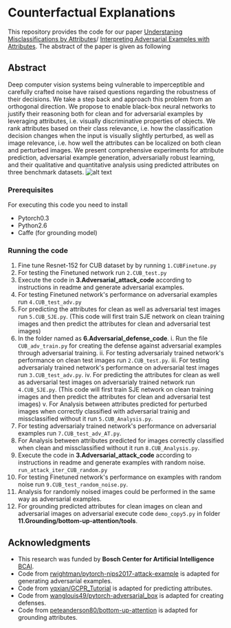 # Counterfactual Explanations
This repository provides the code for our paper [Understaning Misclassifications by Attributes](https://arxiv.org/pdf/1910.07416.pdf)/ [Interpreting Adversarial Examples with Attributes](https://arxiv.org/pdf/1904.08279.pdf). The abstract of the paper is given as following 
## Abstract
Deep computer vision systems being vulnerable to imperceptible and carefully crafted noise have raised questions regarding the robustness of their decisions. We take a step back and approach this problem from an orthogonal direction. We propose to enable black-box neural networks to justify their reasoning both for clean and for adversarial examples by leveraging attributes, i.e. visually discriminative properties of objects. We rank attributes based on their class relevance, i.e. how the classification decision changes
when the input is visually slightly perturbed, as well as image relevance, i.e. how well the attributes can be localized on both clean and perturbed images. We present comprehensive experiments for attribute prediction, adversarial example generation, adversarially robust learning, and their qualitative and quantitative analysis using predicted attributes on three benchmark datasets.
![alt text](https://github.com/sadafgulshad1/Interpreting_-Adversarial_Examples_with_Attributes/blob/master/ICMR_Model.png)
### Prerequisites
For executing this code you need to install 
* Pytorch0.3
* Python2.6
* Caffe (for grounding model)
### Running the code 
1. Fine tune Resnet-152 for CUB dataset by by running 
```1.CUBFinetune.py```
2. For testing the Finetuned network run ```2.CUB_test.py```
3. Execute the code in **3.Adversarial_attack_code** according to instructions in readme and generate adversarial examples.
4. For testing Finetuned network's performance on adversarial examples run ```4.CUB_test_adv.py```
5. For predicting the attributes for clean as well as adversarial test images run ```5.CUB_SJE.py```. (This code will first train SJE network on clean training images and then predict the attributes for clean and adversarial test images)
6. In the folder named as **6.Adversarial_defense_code**.
  i. Run the file ```CUB_adv_train.py``` for creating the defense against adversarial examples through adversarial training. 
  ii. For testing adversarialy trained network's performance on clean test images run ```2.CUB_test.py```.
  iii. For testing adversarialy trained network's performance on adversarial test images run ```3.CUB_test_adv.py```.
  iv. For predicting the attributes for clean as well as adversarial test images on adversarialy trained network run ```4.CUB_SJE.py```. (This code will first train SJE network on clean training images and then predict the attributes for clean and adversarial test images)
  v. For Analysis between attributes predicted for perturbed images when correctly classified with adversarial trainig and missclassified without it run ```5.CUB_Analysis.py```.
7. For testing adversarialy trained network's performance on adversarial examples run ```7.CUB_test_adv_AT.py```.
8. For Analysis between attributes predicted for images correctly classified when clean and missclassified without it run ```8.CUB_Analysis.py```.
9. Execute the code in **3.Adversarial_attack_code** according to instructions in readme and generate examples with random noise. ```run_attack_iter_CUB_random.py```
10. For testing Finetuned network's performance on examples with random noise run ```9.CUB_test_random_noise.py```.
11. Analysis for randomly noised images could be performed in the same way as adversarial examples.
12. For grounding predicted attributes for clean images on clean and adversarial images on adversarial execute code ```demo_copy5.py``` in folder **11.Grounding/bottom-up-attention/tools**. 




## Acknowledgments
* This research was funded by **Bosch Center for Artificial Intelligence** [BCAI](https://www.bosch-ai.com/).
* Code from [rwightman/pytorch-nips2017-attack-example](https://github.com/rwightman/pytorch-nips2017-attack-example) is adapted for generating adversarial examples.
* Code from [yqxian/GCPR_Tutorial](https://github.com/sadafgulshad1/GCPR_Tutorial/tree/master/demo/sje) is adapted for predicting attributes.
* Code from [wanglouis49/pytorch-adversarial_box](https://github.com/wanglouis49/pytorch-adversarial_box) is adapted for creating defenses.
* Code from [peteanderson80/bottom-up-attention](https://github.com/peteanderson80/bottom-up-attention) is adapted for grounding attributes.
